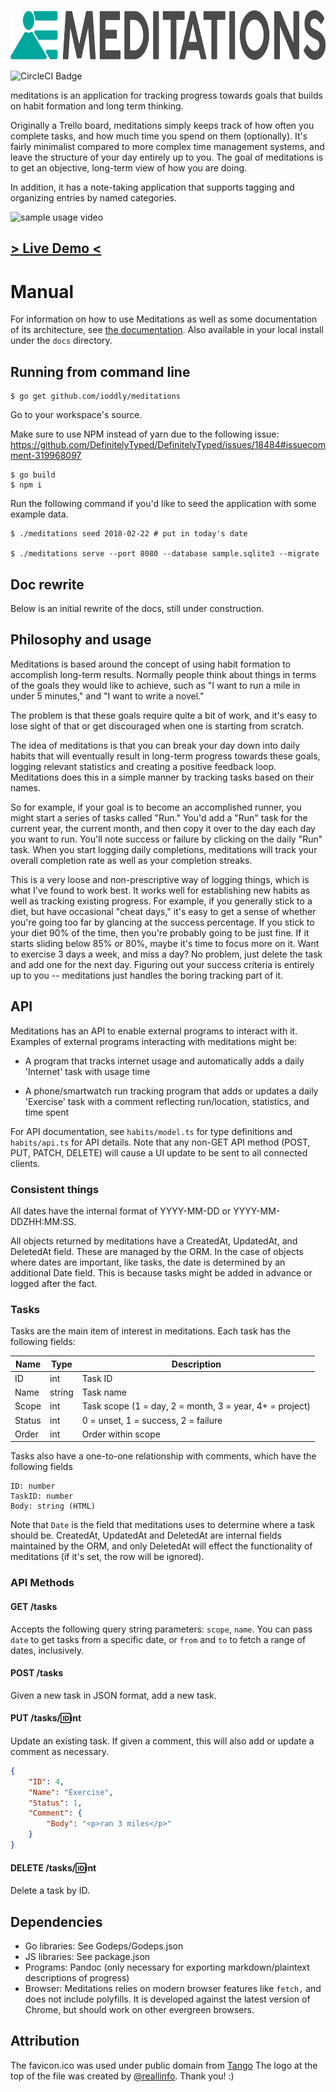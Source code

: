 <p align="center"><img src="assets/horizontal.png" alt="meditations" height="80px"></p>

![CircleCI Badge](https://circleci.com/gh/ioddly/meditations.png?circle-token=:circle-token&style=shield)

meditations is an application for tracking progress towards goals that builds on habit formation and long term
thinking.

Originally a Trello board, meditations simply keeps track of how often you complete tasks, and how much time you spend
on them (optionally). It's fairly minimalist compared to more complex time management systems, and leave the structure
of your day entirely up to you. The goal of meditations is to get an objective, long-term view of how you are doing.

In addition, it has a note-taking application that supports tagging and organizing entries by named categories.

![sample usage video](http://i.imgur.com/gmFSRK4.gif)

## [> Live Demo <](https://meditations.upvalue.io)

# Manual

For information on how to use Meditations as well as some documentation of its architecture, see
[the documentation](https://ioddly.github.io/meditations). Also available in your local install
under the `docs` directory.

## Running from command line

    $ go get github.com/ioddly/meditations
    
Go to your workspace's source.

Make sure to use NPM instead of yarn due to the following issue: https://github.com/DefinitelyTyped/DefinitelyTyped/issues/18484#issuecomment-319968097

    $ go build
    $ npm i

Run the following command if you'd like to seed the application with some example data.

    $ ./meditations seed 2018-02-22 # put in today's date

    $ ./meditations serve --port 8080 --database sample.sqlite3 --migrate 

## Doc rewrite

Below is an initial rewrite of the docs, still under construction.

## Philosophy and usage

Meditations is based around the concept of using habit formation to accomplish long-term
results. Normally people think about things in terms of the goals they would like to achieve,
such as "I want to run a mile in under 5 minutes," and "I want to write a novel."

The problem is that these goals require quite a bit of work, and it's easy to lose sight of
that or get discouraged when one is starting from scratch.

The idea of meditations is that you can break your day down into daily habits that will eventually
result in long-term progress towards these goals, logging relevant statistics and creating a positive
feedback loop. Meditations does this in a simple manner by tracking tasks based on their names.

So for example, if your goal is to become an accomplished runner, you might start a series of tasks
called "Run." You'd add a "Run" task for the current year, the current month, and then copy it over
to the day each day you want to run. You'll note success or failure by clicking on the daily "Run"
task. When you start logging daily completions, meditations will track your overall completion rate
as well as your completion streaks.

This is a very loose and non-prescriptive way of logging things, which is what I've found to work
best. It works well for establishing new habits as well as tracking existing progress. For example,
if you generally stick to a diet, but have occasional "cheat days," it's easy to get a sense of
whether you're going too far by glancing at the success percentage. If you stick to your diet 90%
of the time, then you're probably going to be just fine. If it starts sliding below 85% or 80%,
maybe it's time to focus more on it. Want to exercise 3 days a week, and miss a day? No problem,
just delete the task and add one for the next day. Figuring out your success criteria is entirely
up to you -- meditations just handles the boring tracking part of it.

## API

Meditations has an API to enable external programs to interact with it. Examples of external
programs interacting with meditations might be:

- A program that tracks internet usage and automatically adds a daily 'Internet' task with usage
    time

- A phone/smartwatch run tracking program that adds or updates a daily 'Exercise' task with a
    comment reflecting run/location, statistics, and time spent

For API documentation, see `habits/model.ts` for type definitions and `habits/api.ts` for API
details. Note that any non-GET API method (POST, PUT, PATCH, DELETE) will cause a UI update to be
sent to all connected clients.

### Consistent things

All dates have the internal format of YYYY-MM-DD or YYYY-MM-DDZHH:MM:SS.

All objects returned by meditations have a CreatedAt, UpdatedAt, and DeletedAt field. These are
managed by the ORM. In the case of objects where dates are important, like tasks, the date is
determined by an additional Date field. This is because tasks might be added in advance or logged
after the fact.

### Tasks

Tasks are the main item of interest in meditations. Each task has the following fields:

| Name   | Type   | Description                                             |
|--------|--------|---------------------------------------------------------|
| ID     | int    | Task ID                                                 |
| Name   | string | Task name                                               |
| Scope  | int    | Task scope (1 = day, 2 = month, 3 = year, 4+ = project) |
| Status | int    | 0 = unset, 1 = success, 2 = failure                     |
| Order  | int    | Order within scope                                      |

Tasks also have a one-to-one relationship with comments, which have the following fields

```
ID: number
TaskID: number
Body: string (HTML)
```

Note that `Date` is the field that meditations uses to determine where a task should be.
CreatedAt, UpdatedAt and DeletedAt are internal fields maintained by the ORM, and only DeletedAt
will effect the functionality of meditations (if it's set, the row will be ignored).

### API Methods

#### GET /tasks

Accepts the following query string parameters: `scope`, `name`. You can pass `date` to get tasks
from a specific date, or `from` and `to` to fetch a range of dates, inclusively.

#### POST /tasks

Given a new task in JSON format, add a new task.

#### PUT /tasks/:id:int

Update an existing task. If given a comment, this will also add or update a comment as necessary.

```json
{
    "ID": 4,
    "Name": "Exercise",
    "Status": 1,
    "Comment": {
        "Body": "<p>ran 3 miles</p>"
    }
}
```

#### DELETE /tasks/:id:int

Delete a task by ID.

## Dependencies

- Go libraries: See Godeps/Godeps.json
- JS libraries: See package.json
- Programs: Pandoc (only necessary for exporting markdown/plaintext descriptions of progress)
- Browser: Meditations relies on modern browser features like `fetch,` and does not include
polyfills. It is developed against the latest version of Chrome, but should work on other
evergreen browsers.

## Attribution

The favicon.ico was used under public domain from [Tango](http://tango.freedesktop.org)
The logo at the top of the file was created by [@reallinfo](https://github.com/reallinfo). Thank you! :)
